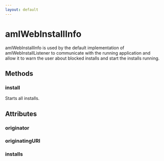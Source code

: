 ```yaml
---
layout: default
---
```


# amIWebInstallInfo #

amIWebInstallInfo is used by the default implementation of
amIWebInstallListener to communicate with the running application and allow
it to warn the user about blocked installs and start the installs running.


## Methods ##

### install ###

Starts all installs.


## Attributes ##

### originator ###

### originatingURI ###

### installs ###
